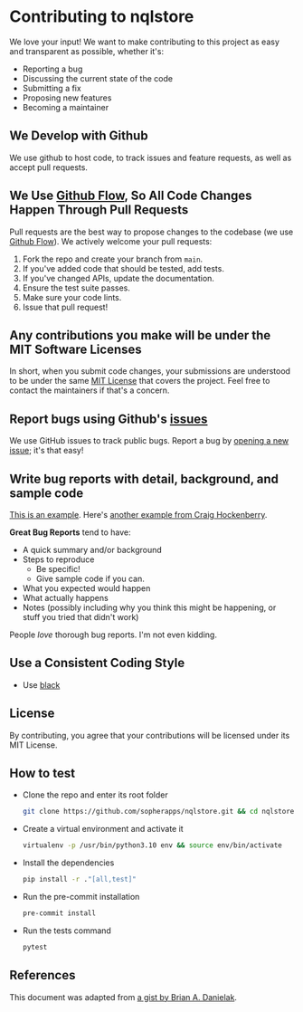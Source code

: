# Contributing to nqlstore

We love your input! We want to make contributing to this project as easy and transparent as possible, whether it's:

- Reporting a bug
- Discussing the current state of the code
- Submitting a fix
- Proposing new features
- Becoming a maintainer

## We Develop with Github

We use github to host code, to track issues and feature requests, as well as accept pull requests.

## We Use [Github Flow](https://docs.github.com/en/get-started/quickstart/github-flow), So All Code Changes Happen Through Pull Requests

Pull requests are the best way to propose changes to the codebase (we
use [Github Flow](https://docs.github.com/en/get-started/quickstart/github-flow)). We actively welcome your pull
requests:

1. Fork the repo and create your branch from `main`.
2. If you've added code that should be tested, add tests.
3. If you've changed APIs, update the documentation.
4. Ensure the test suite passes.
5. Make sure your code lints.
6. Issue that pull request!

## Any contributions you make will be under the MIT Software Licenses

In short, when you submit code changes, your submissions are understood to be under the
same [MIT License](./LICENSE) that covers the project. Feel free to contact the maintainers if that's a concern.

## Report bugs using Github's [issues](https://github.com/sopherapps/nqlstore/issues)

We use GitHub issues to track public bugs. Report a bug
by [opening a new issue](https://github.com/sopherapps/nqlstore/issues); it's that easy!

## Write bug reports with detail, background, and sample code

[This is an example](http://stackoverflow.com/q/12488905/180626).
Here's [another example from Craig Hockenberry](http://www.openradar.me/11905408).

**Great Bug Reports** tend to have:

- A quick summary and/or background
- Steps to reproduce
  - Be specific!
  - Give sample code if you can.
- What you expected would happen
- What actually happens
- Notes (possibly including why you think this might be happening, or stuff you tried that didn't work)

People *love* thorough bug reports. I'm not even kidding.

## Use a Consistent Coding Style

* Use [black](https://pypi.org/project/black/)

## License

By contributing, you agree that your contributions will be licensed under its MIT License.

## How to test

- Clone the repo and enter its root folder

  ```bash
  git clone https://github.com/sopherapps/nqlstore.git && cd nqlstore
  ```

- Create a virtual environment and activate it

  ```bash
  virtualenv -p /usr/bin/python3.10 env && source env/bin/activate
  ```

- Install the dependencies

  ```bash
  pip install -r ."[all,test]"
  ```

- Run the pre-commit installation

  ```bash
  pre-commit install
  ```

- Run the tests command

  ```bash
  pytest
  ```

## References

This document was adapted from [a gist by Brian A. Danielak](https://gist.github.com/briandk/3d2e8b3ec8daf5a27a62).